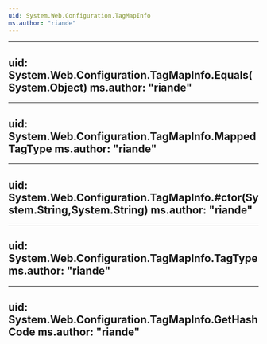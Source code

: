 ```yaml
---
uid: System.Web.Configuration.TagMapInfo
ms.author: "riande"
---
```


---
uid: System.Web.Configuration.TagMapInfo.Equals(System.Object)
ms.author: "riande"
---

---
uid: System.Web.Configuration.TagMapInfo.MappedTagType
ms.author: "riande"
---

---
uid: System.Web.Configuration.TagMapInfo.#ctor(System.String,System.String)
ms.author: "riande"
---

---
uid: System.Web.Configuration.TagMapInfo.TagType
ms.author: "riande"
---

---
uid: System.Web.Configuration.TagMapInfo.GetHashCode
ms.author: "riande"
---
